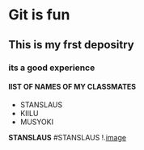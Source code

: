 # Git is fun

## This is my frst depositry
### its a good experience
#### lIST OF NAMES OF MY CLASSMATES
* STANSLAUS
* KIILU
* MUSYOKI

**STANSLAUS**
#STANSLAUS
!.[image]()
